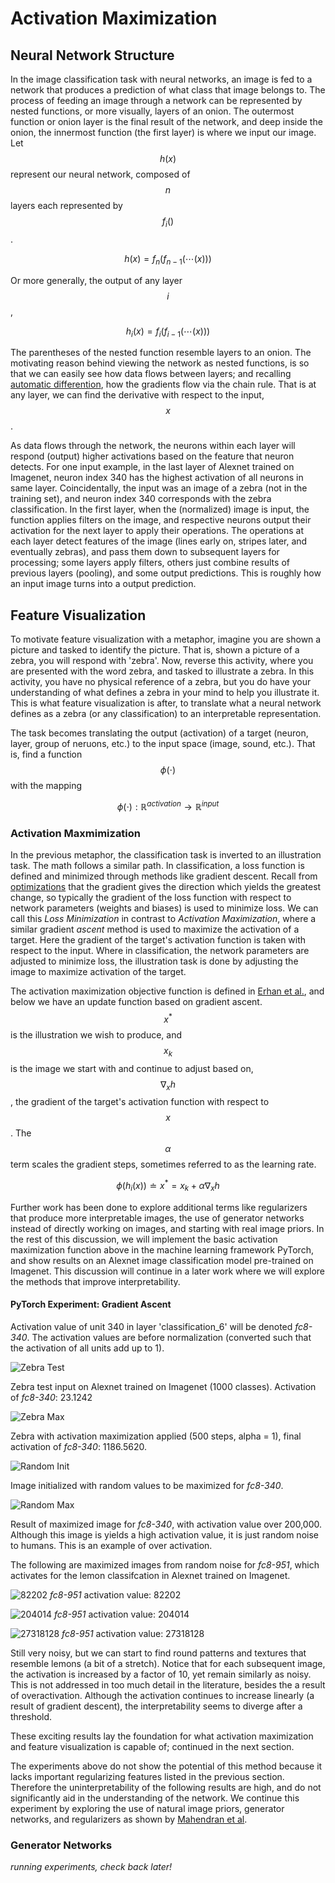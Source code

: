 # Activation Maximization

## Neural Network Structure

In the image classification task with neural networks, an image is fed to a network that produces a prediction of what class that image belongs to. The process of feeding an image through a network can be represented by nested functions, or more visually, layers of an onion. The outermost function or onion layer is the final result of the network, and deep inside the onion, the innermost function (the first layer) is where we input our image. Let $$h(x)$$ represent our neural network, composed of $$n$$ layers each represented by $$f_i()$$. 

$$h(x) = f_n(f_{n-1}(\cdots(x)))$$

Or more generally, the output of any layer $$i$$, 

$$h_i(x) = f_i(f_{i-1}(\cdots(x)))$$

The parentheses of the nested function resemble layers to an onion. The motivating reason behind viewing the network as nested functions, is so that we can easily see how data flows between layers; and recalling [automatic differention](auto-diff.md), how the gradients flow via the chain rule. That is at any layer, we can find the derivative with respect to the input, $$x$$. 

As data flows through the network, the neurons within each layer will respond (output) higher activations based on the feature that neuron detects. For one input example, in the last layer of Alexnet trained on Imagenet, neuron index 340 has the highest activation of all neurons in same layer. Coincidentally, the input was an image of a zebra (not in the training set), and neuron index 340 corresponds with the zebra classification. In the first layer, when the (normalized) image is input, the function applies filters on the image, and respective neurons output their activation for the next layer to apply their operations. The operations at each layer detect features of the image (lines early on, stripes later, and eventually zebras), and pass them down to subsequent layers for processing; some layers apply filters, others just combine results of previous layers (pooling), and some output predictions. This is roughly how an input image turns into a output prediction.

## Feature Visualization

To motivate feature visualization with a metaphor, imagine you are shown a picture and tasked to identify the picture. That is, shown a picture of a zebra, you will respond with 'zebra'. Now, reverse this activity, where you are presented with the word zebra, and tasked to illustrate a zebra. In this activity, you have no physical reference of a zebra, but you do have your understanding of what defines a zebra in your mind to help you illustrate it. This is what feature visualization is after, to translate what a neural network defines as a zebra (or any classification) to an interpretable representation. 

The task becomes translating the output (activation) of a target (neuron, layer, group of neruons, etc.) to the input space (image, sound, etc.). That is, find a function $$\phi(\cdot)$$ with the mapping

$$\phi(\cdot) : \mathbb{R}^{activation} \rightarrow \mathbb{R}^{input}$$

### Activation Maxmimization

In the previous metaphor, the classification task is inverted to an illustration task. The math follows a similar path. In classification, a loss function is defined and minimized through methods like gradient descent. Recall from [optimizations](optimizations.md) that the gradient gives the direction which yields the greatest change, so typically the gradient of the loss function with respect to network parameters (weights and biases) is used to minimize loss. We can call this *Loss Minimization* in contrast to *Activation Maximization*, where a similar gradient *ascent* method is used to maximize the activation of a target. Here the gradient of the target's activation function is taken with respect to the input. Where in classification, the network parameters are adjusted to minimize loss, the illustration task is done by adjusting the image to maximize activation of the target.

The activation maximization objective function is defined in [Erhan et al.](../literature/Visualizing_Higher-Layers.md), and below we have an update function based on gradient ascent. $$x^*$$ is the illustration we wish to produce, and $$x_k$$ is the image we start with and continue to adjust based on, $$\nabla_x h$$, the gradient of the target's activation function with respect to $$x$$. The $$\alpha$$ term scales the gradient steps, sometimes referred to as the learning rate. 

$$\phi(h_i(x)) \doteq x^* = x_k + \alpha\nabla_x h$$

Further work has been done to explore additional terms like regularizers that produce more interpretable images, the use of generator networks instead of directly working on images, and starting with real image priors. In the rest of this discussion, we will implement the basic activation maximization function above in the machine learning framework PyTorch, and show results on an Alexnet image classification model pre-trained on Imagenet. This discussion will continue in a later work where we will explore the methods that improve interpretability.

#### PyTorch Experiment: Gradient Ascent

Activation value of unit 340 in layer 'classification_6' will be denoted *fc8-340*. The activation values are before normalization (converted such that the activation of all units add up to 1).

![Zebra Test](../assets/activation_maximization/pre-max_screenshot_16.07.2020.png)

Zebra test input on Alexnet trained on Imagenet (1000 classes). Activation of *fc8-340*: 23.1242

![Zebra Max](../assets/activation_maximization/post-max_screenshot_16.07.2020.png)

Zebra with activation maximization applied (500 steps, alpha = 1), final activation of *fc8-340*: 1186.5620.

![Random Init](../assets/activation_maximization/pre-max_screenshot_14.07.2020.png)

Image initialized with random values to be maximized for *fc8-340*.

![Random Max](../assets/activation_maximization/post-max_screenshot_14.07.2020.png)

Result of maximized image for *fc8-340*, with activation value over 200,000. Although this image is yields a high activation value, it is just random noise to humans. This is an example of over activation.

The following are maximized images from random noise for *fc8-951*, which activates for the lemon classifcation in Alexnet trained on Imagenet.

![82202](../assets/activation_maximization/post_951[lemons]_82202.png)
*fc8-951* activation value: 82202

![204014](../assets/activation_maximization/post_951[lemons]_204014.png)
*fc8-951* activation value: 204014

![27318128](../assets/activation_maximization/post_951[lemons]_27318128.png)
*fc8-951* activation value: 27318128

Still very noisy, but we can start to find round patterns and textures that resemble lemons (a bit of a stretch). Notice that for each subsequent image, the activation is increased by a factor of 10, yet remain similarly as noisy. This is not addressed in too much detail in the literature, besides the a result of overactivation. Although the activation continues to increase linearly (a result of gradient descent), the interpretability seems to diverge after a threshold. 

These exciting results lay the foundation for what activation maximization and feature visualization is capable of; continued in the next section.

The experiments above do not show the potential of this method because it lacks important regularizing features listed in the previous section. Therefore the uninterpretability of the following results are high, and do not significantly aid in the understanding of the network. We continue this experiment by exploring the use of natural image priors, generator networks, and regularizers as shown by [Mahendran et al](https://arxiv.org/abs/1412.0035).

### Generator Networks

*running experiments, check back later!*